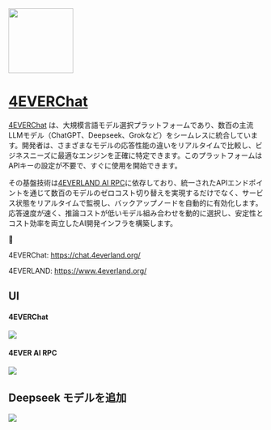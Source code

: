 <img src="https://4everlogo.4everland.store/icons/1024.png" width="128" height="auto" /> 

# [4EVERChat](https://chat.4everland.org/)

[4EVERChat](https://chat.4everland.org) は、大規模言語モデル選択プラットフォームであり、数百の主流LLMモデル（ChatGPT、Deepseek、Grokなど）をシームレスに統合しています。開発者は、さまざまなモデルの応答性能の違いをリアルタイムで比較し、ビジネスニーズに最適なエンジンを正確に特定できます。このプラットフォームはAPIキーの設定が不要で、すぐに使用を開始できます。

その基盤技術は[4EVERLAND AI RPC](https://docs.4everland.org/ai/ai-rpc/quick-start)に依存しており、統一されたAPIエンドポイントを通じて数百のモデルのゼロコスト切り替えを実現するだけでなく、サービス状態をリアルタイムで監視し、バックアップノードを自動的に有効化します。応答速度が速く、推論コストが低いモデル組み合わせを動的に選択し、安定性とコスト効率を両立したAI開発インフラを構築します。



🔗 

4EVERChat: https://chat.4everland.org/

4EVERLAND: https://www.4everland.org/

## UI

####  4EVERChat

<img src="https://markdown.4everland.store/4everchat_ui.jpg" />

#### 4EVER AI RPC

<img src="https://markdown.4everland.store/4eveairpc_ui.png" />



## Deepseek モデルを追加

<img src="https://markdown.4everland.store/4everchat_models.jpg" />

